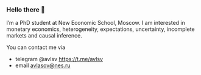 ### Hello there 👋

I’m a PhD student at New Economic School, Moscow. 
I am interested in monetary economics, heterogeneity, expectations, uncertainty, incomplete markets and causal inference.

You can contact me via 
- telegram @avlsv https://t.me/avlsv 
- email avlasov@nes.ru
